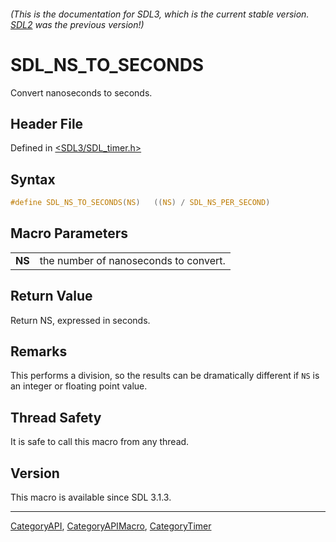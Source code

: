 ###### (This is the documentation for SDL3, which is the current stable version. [SDL2](https://wiki.libsdl.org/SDL2/) was the previous version!)
# SDL_NS_TO_SECONDS

Convert nanoseconds to seconds.

## Header File

Defined in [<SDL3/SDL_timer.h>](https://github.com/libsdl-org/SDL/blob/main/include/SDL3/SDL_timer.h)

## Syntax

```c
#define SDL_NS_TO_SECONDS(NS)   ((NS) / SDL_NS_PER_SECOND)
```

## Macro Parameters

|        |                                       |
| ------ | ------------------------------------- |
| **NS** | the number of nanoseconds to convert. |

## Return Value

Return NS, expressed in seconds.

## Remarks

This performs a division, so the results can be dramatically different if
`NS` is an integer or floating point value.

## Thread Safety

It is safe to call this macro from any thread.

## Version

This macro is available since SDL 3.1.3.

----
[CategoryAPI](CategoryAPI), [CategoryAPIMacro](CategoryAPIMacro), [CategoryTimer](CategoryTimer)

